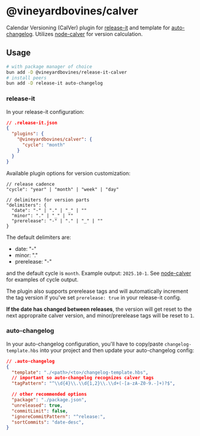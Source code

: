 # @vineyardbovines/calver

Calendar Versioning (CalVer) plugin for [release-it](https://github.com/release-it/release-it) and template for [auto-changelog](https://github.com/release-it/auto-changelog). Utilizes [node-calver](https://github.com/muratgozel/node-calver) for version calculation.

## Usage

```bash
# with package manager of choice
bun add -D @vineyardbovines/release-it-calver
# install peers
bun add -D release-it auto-changelog
```

### release-it

In your release-it configuration:

```json
// .release-it.json
{
  "plugins": {
    "@vineyardbovines/calver": {
      "cycle": "month"
    }
  }
}
```

Available plugin options for version customization:

```
// release cadence
"cycle": "year" | "month" | "week" | "day"

// delimiters for version parts
"delimiters": {
  "date": "-" | "." | "_" | ""
  "minor": "." | "_" | ""
  "prerelease": "-" | "." | "_" | ""
}
```

The default delimiters are:
- date: "-"
- minor: "."
- prerelease: "-"

and the default cycle is `month`. Example output: `2025.10-1`. See [node-calver](https://github.com/muratgozel/node-calver) for examples of cycle output.

The plugin also supports prerelease tags and will automatically increment the tag version if you've set `prerelease: true` in your release-it config.

**If the date has changed between releases**, the version will get reset to the next appropraite calver version, and minor/prerelease tags will be reset to `1`.

### auto-changelog

In your auto-changelog configuration, you'll have to copy/paste `changelog-template.hbs` into your project and then update your auto-changelog config:

```json
// .auto-changelog
{
  "template": "./<path>/<to>/changelog-template.hbs",
  // important so auto-changelog recognizes calver tags
  "tagPattern": "^\\d{4}\\.\\d{1,2}\\.\\d+(-[a-zA-Z0-9.-]+)?$",

  // other recommended options
  "package": "./package.json",
  "unreleased": true,
  "commitLimit": false,
  "ignoreCommitPattern": "^release:",
  "sortCommits": "date-desc",
}
```
